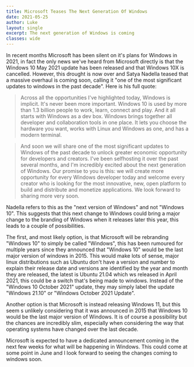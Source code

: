 ```yaml
---
title: Microsoft Teases The Next Generation Of Windows
date: 2021-05-25
author: Luke
layout: single
excerpt: The next generation of Windows is coming
classes: wide
---
```


In recent months Microsoft has been silent on it's plans for Windows in 2021, in fact the only news we've heard from Microsoft directly is that the Windows 10 May 2021 update has been released and that Windows 10X is cancelled. However, this drought is now over and Satya Nadella teased that a massive overhaul is coming soon, calling it "one of the most significant updates to windows in the past decade". Here is his full quote:


> Across all the opportunities I've highlighted today, Windows is implicit. It's never been more important. Windows 10 is used by more than 1.3 billion people to work, learn, connect and play. And it all starts with Windows as a dev box. Windows brings together all developer and collaboration tools in one place. It lets you choose the hardware you want, works with Linux and Windows as one, and has a modern terminal.

> And soon we will share one of the most significant updates to Windows of the past decade to unlock greater economic opportunity for developers and creators. I've been selfhosting it over the past several months, and I'm incredibly excited about the next generation of Windows. Our promise to you is this: we will create more opportunity for every Windows developer today and welcome every creator who is looking for the most innovative, new, open platform to build and distribute and monetize applications. We look forward to sharing more very soon.

Nadella refers to this as the "next version of Windows" and not "Windows 10". This suggests that this next change to Windows could bring a major change to the branding of Windows when it releases later this year, this leads to a couple of possibilities.

The first, and most likely option, is that Microsoft will be rebranding "Windows 10" to simply be called "Windows", this has been rumoured for multiple years since they announced that "Windows 10" would be the last major version of windows in 2015. This would make lots of sense, major linux distributions such as Ubuntu don't have a version and number to explain their release date and versions are identified by the year and month they are released, the latest is Ubuntu 21.04 which ws released in April 2021, this could be a switch that's being made to windows. Instead of the "Windows 10 October 2021" update, they may simply label the update "Windows 21.10" or "Windows October 2021 Update".

Another option is that Microsoft is instead releasing Windows 11, but this seem s unlikely considering that it was announced in 2015 that Windows 10 would be the last major version of Windows. It is of course a possibility but the chances are incredibly slim, especially when considering the way that operating systems have changed over the last decade.

Microsoft is expected to have a dedicated announcement coming in the next few weeks for what will be happening in Windows. This could come at some point in June and I look forward to seeing the changes coming to windows soon.
